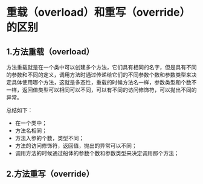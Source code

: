 # 重载（overload）和重写（override）的区别

## 1.方法重载（overload）

方法重载就是在一个类中可以创建多个方法，它们具有相同的名字，但是具有不同的参数和不同的定义，调用方法时通过传递给它们的不同参数个数和参数类型来决定具体使用哪个方法，这就是多态性，重载的时候方法名一样，参数类型和个数不一样，返回值类型可以相同可以不同，可以有不同的访问修饰符，可以抛出不同的异常。

总结如下：

* 在一个类中；
* 方法名相同；
* 方法入参的个数，类型不同；
* 方法的访问修饰符，返回值，抛出的异常可以不同；
* 调用方法的时候通过船体的参数个数和参数类型来决定调用那个方法；

## 2.方法重写（override）

## 



